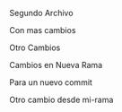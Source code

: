 Segundo Archivo

Con mas cambios

Otro Cambios

Cambios en Nueva Rama
 
 Para un nuevo commit

 Otro cambio desde mi-rama